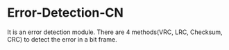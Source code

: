 # Error-Detection-CN
It is an error detection module. There are 4 methods(VRC, LRC, Checksum, CRC) to detect the error in a bit frame.
